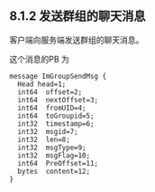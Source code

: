 ## 8.1.2 发送群组的聊天消息

客户端向服务端发送群组的聊天消息。

这个消息的PB 为

```
message ImGroupSendMsg {
  Head head=1;
  int64  offset=2;
  int64  nextOffset=3;
  int64  fromUID=4;
  int64  toGroupid=5;
  int32  timestamp=6;
  int32  msgid=7;
  int32  len=8;
  int32  msgType=9;
  int32  msgFlag=10;
  int64	 PreOffset=11;
  bytes  content=12;
}

```



